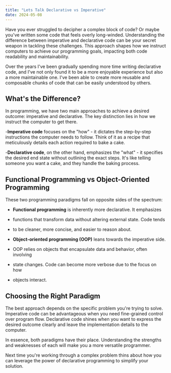 ```yaml
---
title: "Lets Talk Declarative vs Imperative"
date: 2024-05-08
---
```


Have you ever struggled to decipher a complex block of code? Or maybe 
you've written some code that feels overly long-winded. Understanding the 
difference between imperative and declarative code can be your secret 
weapon in tackling these challenges. This approach shapes how we instruct 
computers to achieve our programming goals, impacting both code readability 
and maintainability. 

Over the years I've been gradually spending more time writing declarative 
code, and  I've not only found it to be a more enjoyable experience but also
a more maintainable one. I've been able to create more reusable and 
composable chunks of code that can be easily understood by others.

## What's the Difference?

In programming, we have two main approaches to achieve a desired outcome: 
imperative and declarative. The key distinction lies in how we instruct the 
computer to get there.

-**Imperative code** focuses on the "how" - it dictates the step-by-step 
instructions the computer needs to follow. Think of it as a recipe that 
meticulously details each action required to bake a cake.

-**Declarative code**, on the other hand, emphasizes the "what" - it 
specifies the desired end state without outlining the exact steps. It's like 
telling someone you want a cake, and they handle the baking process.

## Functional Programming vs Object-Oriented Programming

These two programming paradigms fall on opposite sides of the spectrum:

- **Functional programming** is inherently more declarative. It emphasizes 
- functions that transform data without altering external state. Code tends 
- to be cleaner, more concise, and easier to reason about.

- **Object-oriented programming (OOP)** leans towards the imperative side. 
- OOP relies on objects that encapsulate data and behavior, often involving 
- state changes. Code can become more verbose due to the focus on how 
- objects interact.

## Choosing the Right Paradigm

The best approach depends on the specific problem you're trying to solve. 
Imperative code can be advantageous when you need fine-grained control 
over program flow. Declarative code shines when you want to express the 
desired outcome clearly and leave the implementation details to the computer.

In essence, both paradigms have their place. Understanding the strengths 
and weaknesses of each will make you a more versatile programmer.

Next time you're working through a complex problem thins about how you can
leverage the power of declarative programming to simplify your solution.
